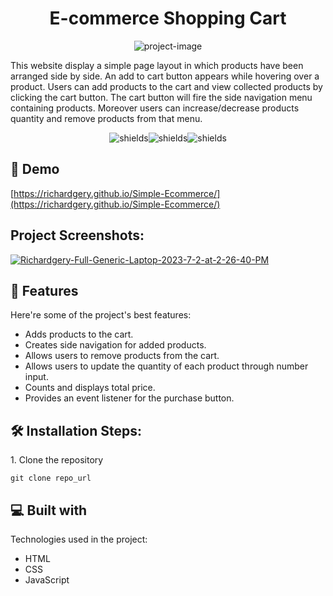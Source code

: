 <h1 align="center" id="title">E-commerce Shopping Cart</h1>

<p align="center"><img src="https://socialify.git.ci/richardgery/Simple-Ecommerce/image?description=1&amp;font=Inter&amp;language=1&amp;name=1&amp;owner=1&amp;pattern=Plus&amp;theme=Light" alt="project-image"></p>

<p id="description">This website display a simple page layout in which products have been arranged side by side. An add to cart button appears while hovering over a product. Users can add products to the cart and view collected products by clicking the cart button. The cart button will fire the side navigation menu containing products. Moreover users can increase/decrease products quantity and remove products from that menu.</p>

<p align="center"><img src="https://img.shields.io/github/issues/richardgery/Simple-Ecommerce" alt="shields"><img src="https://img.shields.io/github/forks/richardgery/Simple-Ecommerce" alt="shields"><img src="https://img.shields.io/github/stars/richardgery/Simple-Ecommerce" alt="shields"></p>

<h2>🚀 Demo</h2>

[https://richardgery.github.io/Simple-Ecommerce/](https://richardgery.github.io/Simple-Ecommerce/)

<h2>Project Screenshots:</h2>

<a href="https://ibb.co/JxpB5kB"><img src="https://i.ibb.co/ZHgLWTL/Richardgery-Full-Generic-Laptop-2023-7-2-at-2-26-40-PM.jpg" alt="Richardgery-Full-Generic-Laptop-2023-7-2-at-2-26-40-PM" border="0" /></a>

  
  
<h2>🧐 Features</h2>

Here're some of the project's best features:

*   Adds products to the cart.
*   Creates side navigation for added products.
*   Allows users to remove products from the cart.
*   Allows users to update the quantity of each product through number input.
*   Counts and displays total price.
*   Provides an event listener for the purchase button.

<h2>🛠️ Installation Steps:</h2>

<p>1. Clone the repository</p>

```
git clone repo_url
```

  
  
<h2>💻 Built with</h2>

Technologies used in the project:

*   HTML
*   CSS
*   JavaScript
